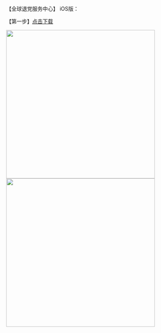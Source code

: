 <p>【全球退党服务中心】 iOS版：</p>
<p>【第一步】<a href="https://cdn.jsdelivr.net/gh/qiangwaishijie/xz/tuidang.mobileconfig">点击下载</a></p>

<img src="https://raw.githubusercontent.com/qiangwaishijie/xz/master/no1.jpg" width="400px">

<img src="https://raw.githubusercontent.com/qiangwaishijie/xz/master/no2.jpg" width="400px">
